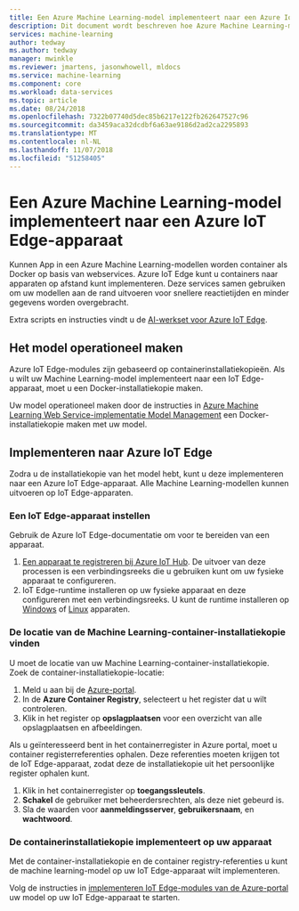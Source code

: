 ```yaml
---
title: Een Azure Machine Learning-model implementeert naar een Azure IoT Edge-apparaat | Microsoft Docs
description: Dit document wordt beschreven hoe Azure Machine Learning-modellen kunnen worden geïmplementeerd op Azure IoT Edge-apparaten.
services: machine-learning
author: tedway
ms.author: tedway
manager: mwinkle
ms.reviewer: jmartens, jasonwhowell, mldocs
ms.service: machine-learning
ms.component: core
ms.workload: data-services
ms.topic: article
ms.date: 08/24/2018
ms.openlocfilehash: 7322b07740d5dec85b6217e122fb262647527c96
ms.sourcegitcommit: da3459aca32dcdbf6a63ae9186d2ad2ca2295893
ms.translationtype: MT
ms.contentlocale: nl-NL
ms.lasthandoff: 11/07/2018
ms.locfileid: "51258405"
---
```

# <a name="deploy-an-azure-machine-learning-model-to-an-azure-iot-edge-device"></a>Een Azure Machine Learning-model implementeert naar een Azure IoT Edge-apparaat

Kunnen App in een Azure Machine Learning-modellen worden container als Docker op basis van webservices. Azure IoT Edge kunt u containers naar apparaten op afstand kunt implementeren. Deze services samen gebruiken om uw modellen aan de rand uitvoeren voor snellere reactietijden en minder gegevens worden overgebracht. 

Extra scripts en instructies vindt u de [AI-werkset voor Azure IoT Edge](https://aka.ms/AI-toolkit).

## <a name="operationalize-the-model"></a>Het model operationeel maken

Azure IoT Edge-modules zijn gebaseerd op containerinstallatiekopieën. Als u wilt uw Machine Learning-model implementeert naar een IoT Edge-apparaat, moet u een Docker-installatiekopie maken.

Uw model operationeel maken door de instructies in [Azure Machine Learning Web Service-implementatie Model Management](model-management-service-deploy.md) een Docker-installatiekopie maken met uw model.

## <a name="deploy-to-azure-iot-edge"></a>Implementeren naar Azure IoT Edge

Zodra u de installatiekopie van het model hebt, kunt u deze implementeren naar een Azure IoT Edge-apparaat. Alle Machine Learning-modellen kunnen uitvoeren op IoT Edge-apparaten. 

### <a name="set-up-an-iot-edge-device"></a>Een IoT Edge-apparaat instellen

Gebruik de Azure IoT Edge-documentatie om voor te bereiden van een apparaat. 

1. [Een apparaat te registreren bij Azure IoT Hub](../../iot-edge/how-to-register-device-portal.md). De uitvoer van deze processen is een verbindingsreeks die u gebruiken kunt om uw fysieke apparaat te configureren. 
2. IoT Edge-runtime installeren op uw fysieke apparaat en deze configureren met een verbindingsreeks. U kunt de runtime installeren op [Windows](../../iot-edge/how-to-install-iot-edge-windows-with-windows.md) of [Linux](../../iot-edge/how-to-install-iot-edge-linux.md) apparaten.  


### <a name="find-the-machine-learning-container-image-location"></a>De locatie van de Machine Learning-container-installatiekopie vinden
U moet de locatie van uw Machine Learning-container-installatiekopie. Zoek de container-installatiekopie-locatie:

1. Meld u aan bij de [Azure-portal](http://portal.azure.com/).
2. In de **Azure Container Registry**, selecteert u het register dat u wilt controleren.
3. Klik in het register op **opslagplaatsen** voor een overzicht van alle opslagplaatsen en afbeeldingen.

Als u geïnteresseerd bent in het containerregister in Azure portal, moet u container registerreferenties ophalen. Deze referenties moeten krijgen tot de IoT Edge-apparaat, zodat deze de installatiekopie uit het persoonlijke register ophalen kunt. 

1. Klik in het containerregister op **toegangssleutels**. 
2. **Schakel** de gebruiker met beheerdersrechten, als deze niet gebeurd is. 
3. Sla de waarden voor **aanmeldingsserver**, **gebruikersnaam**, en **wachtwoord**. 

### <a name="deploy-the-container-image-to-your-device"></a>De containerinstallatiekopie implementeert op uw apparaat

Met de container-installatiekopie en de container registry-referenties u kunt de machine learning-model op uw IoT Edge-apparaat wilt implementeren. 

Volg de instructies in [implementeren IoT Edge-modules van de Azure-portal](../../iot-edge/how-to-deploy-modules-portal.md) uw model op uw IoT Edge-apparaat te starten. 











